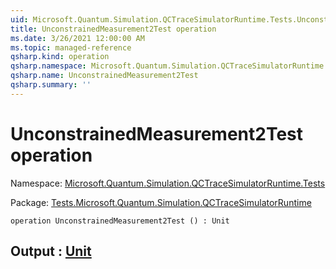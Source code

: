 ```yaml
---
uid: Microsoft.Quantum.Simulation.QCTraceSimulatorRuntime.Tests.UnconstrainedMeasurement2Test
title: UnconstrainedMeasurement2Test operation
ms.date: 3/26/2021 12:00:00 AM
ms.topic: managed-reference
qsharp.kind: operation
qsharp.namespace: Microsoft.Quantum.Simulation.QCTraceSimulatorRuntime.Tests
qsharp.name: UnconstrainedMeasurement2Test
qsharp.summary: ''
---
```


# UnconstrainedMeasurement2Test operation

Namespace: [Microsoft.Quantum.Simulation.QCTraceSimulatorRuntime.Tests](xref:Microsoft.Quantum.Simulation.QCTraceSimulatorRuntime.Tests)

Package: [Tests.Microsoft.Quantum.Simulation.QCTraceSimulatorRuntime](https://nuget.org/packages/Tests.Microsoft.Quantum.Simulation.QCTraceSimulatorRuntime)




```qsharp
operation UnconstrainedMeasurement2Test () : Unit
```


## Output : [Unit](xref:microsoft.quantum.lang-ref.unit)

